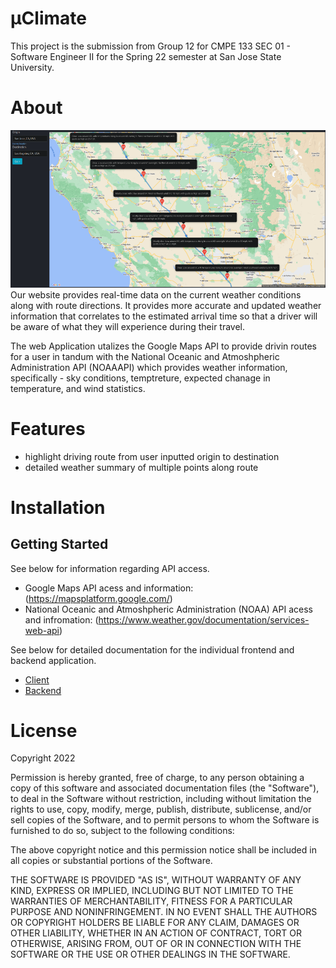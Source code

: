 # μClimate
This project is the submission from Group 12 for CMPE 133 SEC 01 - Software Engineer II for the Spring 22 semester at San Jose State University.

# About

![Sample Image](./images/SampleImage.png)
Our website provides real-time data on the current weather conditions along with route directions.
It provides more accurate and updated weather information that correlates to the estimated arrival time so that a driver will be aware of what they will experience during their travel.  

The web Application utalizes the Google Maps API to provide drivin routes for a user in tandum with the National Oceanic and Atmoshpheric Administration API (NOAAAPI) which provides weather information, specifically - sky conditions, temptreture, expected chanage in temperature, and
wind statistics. 

# Features
* highlight driving route from user inputted origin to destination
* detailed weather summary of multiple points along route

# Installation

## Getting Started
See below for information regarding API access.
* Google Maps API acess and information: (https://mapsplatform.google.com/)
* National Oceanic and Atmoshpheric Administration (NOAA) API acess and infromation: (https://www.weather.gov/documentation/services-web-api)

See below for detailed documentation for the individual frontend and backend application.
* [Client](https://github.com/mruiz42/uclimate/blob/main/client/README.md)
* [Backend](https://github.com/mruiz42/uclimate/blob/main/backend/README.md)

# License
Copyright 2022

Permission is hereby granted, free of charge, to any person obtaining a copy of this software and associated documentation files (the "Software"), to deal in the Software without restriction, including without limitation the rights to use, copy, modify, merge, publish, distribute, sublicense, and/or sell copies of the Software, and to permit persons to whom the Software is furnished to do so, subject to the following conditions:

The above copyright notice and this permission notice shall be included in all copies or substantial portions of the Software.

THE SOFTWARE IS PROVIDED "AS IS", WITHOUT WARRANTY OF ANY KIND, EXPRESS OR IMPLIED, INCLUDING BUT NOT LIMITED TO THE WARRANTIES OF MERCHANTABILITY, FITNESS FOR A PARTICULAR PURPOSE AND NONINFRINGEMENT. IN NO EVENT SHALL THE AUTHORS OR COPYRIGHT HOLDERS BE LIABLE FOR ANY CLAIM, DAMAGES OR OTHER LIABILITY, WHETHER IN AN ACTION OF CONTRACT, TORT OR OTHERWISE, ARISING FROM, OUT OF OR IN CONNECTION WITH THE SOFTWARE OR THE USE OR OTHER DEALINGS IN THE SOFTWARE.